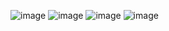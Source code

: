 
![image](https://github.com/user-attachments/assets/d77766be-ab3a-41cc-bf7c-7904250c97cc)
![image](https://github.com/user-attachments/assets/2d678872-d54d-4681-911b-46573d20db48)
![image](https://github.com/user-attachments/assets/320a10bf-f2d2-4f7c-9125-0eaf483b9eb2)
![image](https://github.com/user-attachments/assets/865131f9-a818-4dc0-b902-ea1ba8ef3dac)

